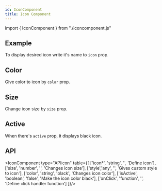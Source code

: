 ```yaml
---
id: IconComponent
title: Icon Component
---
```


import { IconComponent } from "./iconcomponent.js"

## Example

<p>To display desired icon write it's name to <code>icon</code> prop.</p> 
<IconComponent type="icon" iconName="envelope-alt" />

## Color

<p>Give color to icon by <code>color</code> prop.</p>
<IconComponent type="color" iconName="envelope-alt" colors="red"/>

## Size

<p>Change icon size by <code>size</code> prop.</p>
<IconComponent type="size" iconName="envelope-alt" sizes={30}/>

## Active

<p>When there's <code>active</code> prop, it displays black icon.</p>
<IconComponent type="active" iconName="envelope-alt" colors="red" active={true}/>

## API

<IconComponent type="APIicon" table={[
  ['icon*', 'string', '', 'Define icon'],
  ['size', 'number', '', 'Changes icon size'],
  ['style','any', '', 'Gives custom style to icon'],
  ['color', 'string', 'black', 'Changes icon color'],
  ['isActive', 'boolean', 'false', 'Make the icon color black'],
  ['onClick', 'function', '', 'Define click handler function']
]}/>
